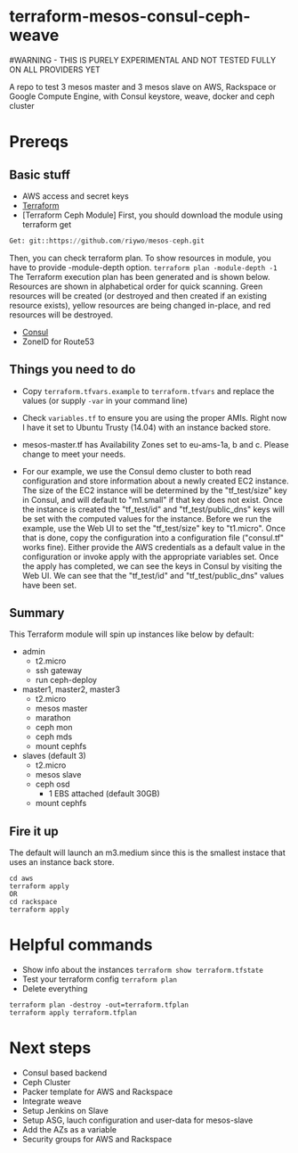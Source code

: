 terraform-mesos-consul-ceph-weave
=========

#WARNING - THIS IS PURELY EXPERIMENTAL AND NOT TESTED FULLY ON ALL PROVIDERS YET

A repo to test 3 mesos master and 3 mesos slave on AWS, Rackspace or Google Compute Engine, with Consul keystore, weave, docker and ceph cluster

# Prereqs
## Basic stuff
- AWS access and secret keys
- [Terraform](http://terraform.io)
- [Terraform Ceph Module] 
First, you should download the module using terraform get
```terraform get
Get: git::https://github.com/riywo/mesos-ceph.git
```
Then, you can check terraform plan. To show resources in module, you have to provide -module-depth option.
```terraform plan -module-depth -1```
The Terraform execution plan has been generated and is shown below.
Resources are shown in alphabetical order for quick scanning. Green resources
will be created (or destroyed and then created if an existing resource
exists), yellow resources are being changed in-place, and red resources
will be destroyed.

- [Consul](http://consul.io)
- ZoneID for Route53

## Things you need to do
- Copy ```terraform.tfvars.example``` to ```terraform.tfvars``` and replace the values (or supply ```-var``` in your command line) 
- Check ```variables.tf``` to ensure you are using the proper AMIs. Right now I have it set to Ubuntu Trusty (14.04) with an instance backed store.
- mesos-master.tf has Availability Zones set to eu-ams-1a, b and c. Please change to meet your needs.

- For our example, we use the Consul demo cluster to both read configuration and store information about a newly created EC2 instance. The size of the EC2 instance will be determined by the "tf_test/size" key in Consul, and will default to "m1.small" if that key does not exist. Once the instance is created the "tf_test/id" and "tf_test/public_dns" keys will be set with the computed values for the instance.
Before we run the example, use the Web UI to set the "tf_test/size" key to "t1.micro". Once that is done, copy the configuration into a configuration file ("consul.tf" works fine). Either provide the AWS credentials as a default value in the configuration or invoke apply with the appropriate variables set.
Once the apply has completed, we can see the keys in Consul by visiting the Web UI. We can see that the "tf_test/id" and "tf_test/public_dns" values have been set.


## Summary

This Terraform module will spin up instances like below by default:

- admin
    - t2.micro
    - ssh gateway
    - run ceph-deploy
- master1, master2, master3
    - t2.micro
    - mesos master
    - marathon
    - ceph mon
    - ceph mds
    - mount cephfs
- slaves (default 3)
    - t2.micro
    - mesos slave
    - ceph osd
        - 1 EBS attached (default 30GB)
    - mount cephfs

## Fire it up
The default will launch an m3.medium since this is the smallest instace that uses an instance back store. 
```
cd aws
terraform apply 
OR 
cd rackspace
terraform apply
```

# Helpful commands
- Show info about the instances
```terraform show terraform.tfstate```
- Test your terraform config
```terraform plan```
- Delete everything
```
terraform plan -destroy -out=terraform.tfplan
terraform apply terraform.tfplan
```

# Next steps
- Consul based backend
- Ceph Cluster
- Packer template for AWS and Rackspace
- Integrate weave
- Setup Jenkins on Slave
- Setup ASG, lauch configuration and user-data for mesos-slave
- Add the AZs as a variable
- Security groups for AWS and Rackspace